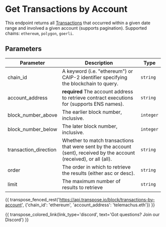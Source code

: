 # Get Transactions by Account
This endpoint returns all [Transactions](../models/transaction_model.md) that occurred within a given date range and involved a given account (supports pagination). Supported chains: `ethereum`, `polygon`, `goerli`.



## Parameters
| Parameter | Description | Type |
| --------- | ----------- | ---- |
| chain_id | A keyword (i.e. "ethereum") or CAIP-2 identifier specifying the blockchain to query. | `string` |
| account_address | **required** The account address to retrieve contract executions for (supports ENS names). | `string` | 
| block_number_above | The earlier block number, inclusive. | `integer` |
| block_number_below | The later block number, inclusive. | `integer` |
| transaction_direction | Whether to match transactions that were sent by the account (sent), received by the account (received), or all (all). | `string` |
| order | The order in which to retrieve the results (either asc or desc). | `string` |
| limit | The maximum number of results to retrieve | `string` |


{{ transpose_fenced_rest('https://api.transpose.io/block/transactions-by-account', {'chain_id': 'ethereum', 'account_address': 'telemachus.eth'}) }}

{{ transpose_colored_link(link_type='discord', text='Got questions?  Join our Discord') }}
